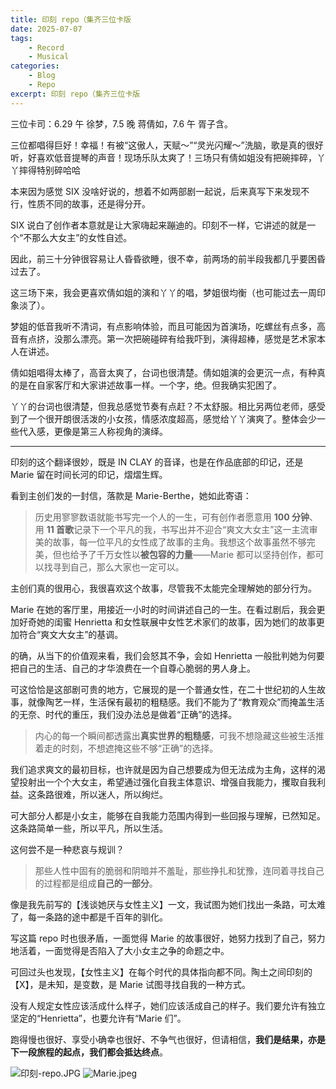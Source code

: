 ```yaml
---
title: 印刻 repo（集齐三位卡版
date: 2025-07-07
tags: 
	- Record
	- Musical
categories:
	- Blog
	- Repo
excerpt: 印刻 repo（集齐三位卡版
---
```



三位卡司：6.29 午 徐梦，7.5 晚 蒋倩如，7.6 午 胥子含。

三位都唱得巨好！幸福！有被“这傲人，天赋～”“灵光闪耀～”洗脑，歌是真的很好听，好喜欢低音提琴的声音！现场乐队太爽了！三场只有倩如姐没有把碗摔碎，丫丫摔得特别碎哈哈

本来因为感觉 SIX 没啥好说的，想着不如两部剧一起说，后来真写下来发现不行，性质不同的故事，还是得分开。

SIX 说白了创作者本意就是让大家嗨起来蹦迪的。印刻不一样，它讲述的就是一个“不那么大女主”的女性自述。

因此，前三十分钟很容易让人昏昏欲睡，很不幸，前两场的前半段我都几乎要困昏过去了。

这三场下来，我会更喜欢倩如姐的演和丫丫的唱，梦姐很均衡（也可能过去一周印象淡了）。

梦姐的低音我听不清词，有点影响体验，而且可能因为首演场，吃螺丝有点多，高音有点挤，没那么漂亮。第一次把碗碰碎有给我吓到，演得超棒，感觉是艺术家本人在讲述。

倩如姐唱得太棒了，高音太爽了，台词也很清楚。倩如姐演的会更沉一点，有种真的是在自家客厅和大家讲述故事一样。一个字，绝。但我确实犯困了。

丫丫的台词也很清楚，但我总感觉节奏有点赶？不太舒服。相比另两位老师，感受到了一个很开朗很活泼的小女孩，情感浓度超高，感觉给丫丫演爽了。整体会少一些代入感，更像是第三人称视角的演绎。

---

印刻的这个翻译很妙，既是 IN CLAY 的音译，也是在作品底部的印记，还是 Marie 留在时间长河的印记，熠熠生辉。

看到主创们发的一封信，落款是 Marie-Berthe，她如此寄语：

> 历史用寥寥数语就能书写完一个人的一生，可有创作者愿意用 **100 分钟**、用 **11 首歌**记录下一个平凡的我，书写出并不迎合“爽文大女主”这一主流审美的故事，每一位平凡的女性成了故事的主角。我想这个故事虽然不够完美，但也给予了千万女性以**被包容的力量**——Marie 都可以坚持创作，都可以找寻到自己，那么大家也一定可以。

主创们真的很用心，我很喜欢这个故事，尽管我不太能完全理解她的部分行为。

Marie 在她的客厅里，用接近一小时的时间讲述自己的一生。在看过剧后，我会更加好奇她的闺蜜 Henrietta 和女性联展中女性艺术家们的故事，因为她们的故事更加符合“爽文大女主”的基调。

的确，从当下的价值观来看，我们会怒其不争，会如 Henrietta 一般批判她为何要把自己的生活、自己的才华浪费在一个自尊心脆弱的男人身上。

可这恰恰是这部剧可贵的地方，它展现的是一个普通女性，在二十世纪初的人生故事，就像陶艺一样，生活保有最初的粗糙感。我们不能为了“教育观众”而掩盖生活的无奈、时代的重压，我们没办法总是做着“正确”的选择。

> 内心的每一个瞬间都透露出**真实世界的粗糙感**，可我不想隐藏这些被生活推着走的时刻，不想遮掩这些不够“正确”的选择。

我们追求爽文的最初目标，也许就是因为自己想要成为但无法成为主角，这样的渴望投射出一个个大女主，希望通过强化自我主体意识、增强自我能力，攫取自我利益。这条路很难，所以迷人，所以绚烂。

可大部分人都是小女主，能够在自我能力范围内得到一些回报与理解，已然知足。这条路简单一些，所以平凡，所以生活。

这何尝不是一种悲哀与规训？

> 那些人性中固有的脆弱和阴暗并不羞耻，那些挣扎和犹豫，连同着寻找自己的过程都是组成**自己的一部分**。

像是我先前写的【浅谈她厌与女性主义】一文，我试图为她们找出一条路，可太难了，每一条路的途中都是千百年的驯化。

写这篇 repo 时也很矛盾，一面觉得 Marie 的故事很好，她努力找到了自己，努力地活着，一面觉得是否陷入了大小女主之争的命题之中。

可回过头也发现，【女性主义】在每个时代的具体指向都不同。陶土之间印刻的【X】，是未知，是变数，是 Marie 试图寻找自我的一种方式。

没有人规定女性应该活成什么样子，她们应该活成自己的样子。我们要允许有独立坚定的“Henrietta”，也要允许有“Marie 们”。

跑得慢也很好、享受小确幸也很好、不争气也很好，但请相信，**我们是结果，亦是下一段旅程的起点，我们都会抵达终点**。

![印刻-repo.JPG](/images/印刻-repo.JPG)
![Marie.jpeg](/images/Marie.jpeg)